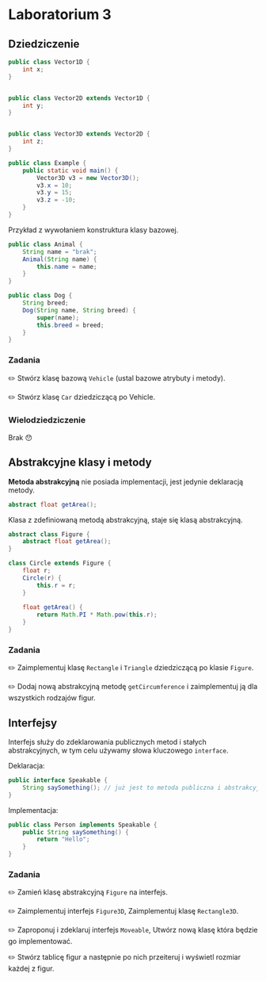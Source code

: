 # Laboratorium 3

## Dziedziczenie

```java
public class Vector1D {
    int x;
}


public class Vector2D extends Vector1D {
    int y;
}


public class Vector3D extends Vector2D {
    int z;
}

public class Example {
    public static void main() {
        Vector3D v3 = new Vector3D();
        v3.x = 10;
        v3.y = 15;
        v3.z = -10;
    }
}
```

Przykład z wywołaniem konstruktura klasy bazowej.

```java
public class Animal {
    String name = "brak";
    Animal(String name) {
        this.name = name;
    }
}

public class Dog {
    String breed;
    Dog(String name, String breed) {
        super(name);
        this.breed = breed;
    }
}
```    

### Zadania

✏️ Stwórz klasę bazową `Vehicle` (ustal bazowe atrybuty i metody).

✏️ Stwórz klasę `Car` dziedziczącą po Vehicle.


### Wielodziedziczenie
Brak 😯

## Abstrakcyjne klasy i metody 
**Metoda abstrakcyjną** nie posiada implementacji, jest jedynie deklaracją metody.

```java
abstract float getArea(); 
```

Klasa z zdefiniowaną metodą abstrakcyjną, staje się klasą abstrakcyjną.
```java
abstract class Figure {
    abstract float getArea();
}
```

```java
class Circle extends Figure {
    float r;
    Circle(r) {
        this.r = r;
    }
    
    float getArea() {
        return Math.PI * Math.pow(this.r);
    }
}
```


### Zadania

✏️ Zaimplementuj klasę `Rectangle` i `Triangle` dziedziczącą po klasie `Figure`.

✏️ Dodaj nową abstrakcyjną metodę `getCircumference` i zaimplementuj ją dla wszystkich rodzajów figur. 

## Interfejsy

Interfejs służy do zdeklarowania publicznych metod i stałych abstrakcyjnych, w tym celu używamy słowa kluczowego `interface`.

Deklaracja:
```java
public interface Speakable {
    String saySomething(); // już jest to metoda publiczna i abstrakcyjna. 
}
```
Implementacja:
```java
public class Person implements Speakable {
    public String saySomething() {
        return "Hello";
    }
}
```

### Zadania

✏️ Zamień klasę abstrakcyjną `Figure` na interfejs.

✏️ Zaimplementuj interfejs `Figure3D`, Zaimplementuj klasę `Rectangle3D`.

✏️ Zaproponuj i zdeklaruj interfejs `Moveable`, Utwórz nową klasę która będzie go implementować.

✏️ Stwórz tablicę figur a następnie po nich przeiteruj i wyświetl rozmiar każdej z figur.


